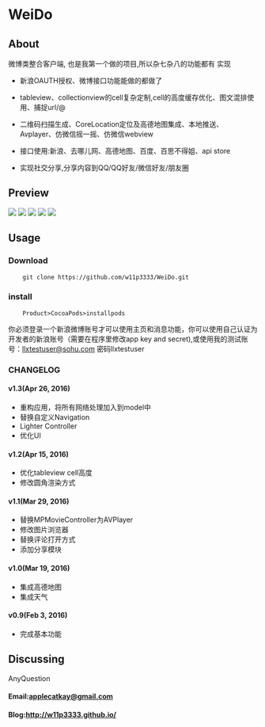 
# WeiDo


## About

  微博类整合客户端, 也是我第一个做的项目,所以杂七杂八的功能都有
  实现
  
- 新浪OAUTH授权、微博接口功能能做的都做了  

- tableview、collectionview的cell复杂定制,cell的高度缓存优化、图文混排使用、捕捉url/@
- 二维码扫描生成、CoreLocation定位及高德地图集成、本地推送、Avplayer、仿微信摇一摇、仿微信webview
- 接口使用:新浪、去哪儿网、高德地图、百度、百思不得姐、api store
- 实现社交分享,分享内容到QQ/QQ好友/微信好友/朋友圈
 
## Preview 

 ![](https://github.com/w11p3333/WeiDo/raw/master/Image/home.png) 
 ![](https://github.com/w11p3333/WeiDo/raw/master/Image/video.png) 
  ![](https://github.com/w11p3333/WeiDo/raw/master/Image/message.png) 
   ![](https://github.com/w11p3333/WeiDo/raw/master/Image/news.png) 
    ![](https://github.com/w11p3333/WeiDo/raw/master/Image/travel.png) 

## Usage
### Download

		git clone https://github.com/w11p3333/WeiDo.git
### install

		Product>CocoaPods>installpods
		
你必须登录一个新浪微博账号才可以使用主页和消息功能，你可以使用自己认证为开发者的新浪账号（需要在程序里修改app key and secret),或使用我的测试账号：llxtestuser@sohu.com  密码llxtestuser  
### CHANGELOG
#### v1.3(Apr 26, 2016)
- 重构应用，将所有网络处理加入到model中
- 替换自定义Navigation
- Lighter Controller
- 优化UI

#### v1.2(Apr 15, 2016)
- 优化tableview cell高度
- 修改圆角渲染方式

#### v1.1(Mar 29, 2016)
- 替换MPMovieController为AVPlayer
- 修改图片浏览器
- 替换评论打开方式
- 添加分享模块

#### v1.0(Mar 19, 2016)
- 集成高德地图
- 集成天气

#### v0.9(Feb 3, 2016)
- 完成基本功能

## Discussing
AnyQuestion
#### Email:applecatkay@gmail.com
#### Blog:http://w11p3333.github.io/
